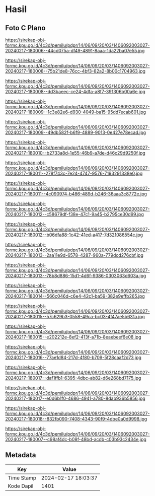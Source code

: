 # Hasil

## Foto C Plano

https://sirekap-obj-formc.kpu.go.id/4c3d/pemilu/pdpr/14/06/09/20/03/1406092003027-20240217-180006--44cd075a-df49-4891-8aaa-1da22ba07e55.jpg

https://sirekap-obj-formc.kpu.go.id/4c3d/pemilu/pdpr/14/06/09/20/03/1406092003027-20240217-180008--75b21de8-76cc-4bf3-82a2-8b00c1704963.jpg

https://sirekap-obj-formc.kpu.go.id/4c3d/pemilu/pdpr/14/06/09/20/03/1406092003027-20240217-180008--dd3baeec-ce24-4dfa-a8f7-391306b00a6e.jpg

https://sirekap-obj-formc.kpu.go.id/4c3d/pemilu/pdpr/14/06/09/20/03/1406092003027-20240217-180009--1c3e82e6-d930-4049-ba15-95dd7ecab601.jpg

https://sirekap-obj-formc.kpu.go.id/4c3d/pemilu/pdpr/14/06/09/20/03/1406092003027-20240217-180009--49db582f-b6f9-4889-9013-0e427e78ecad.jpg

https://sirekap-obj-formc.kpu.go.id/4c3d/pemilu/pdpr/14/06/09/20/03/1406092003027-20240217-180010--b2733a8d-1e55-46b9-a7de-d46c29d9250f.jpg

https://sirekap-obj-formc.kpu.go.id/4c3d/pemilu/pdpr/14/06/09/20/03/1406092003027-20240217-180011--278f743c-7e24-4747-9576-7193291338e0.jpg

https://sirekap-obj-formc.kpu.go.id/4c3d/pemilu/pdpr/14/06/09/20/03/1406092003027-20240217-180011--4c090974-b486-489d-b246-36aaa3c8772e.jpg

https://sirekap-obj-formc.kpu.go.id/4c3d/pemilu/pdpr/14/06/09/20/03/1406092003027-20240217-180012--c58679df-f38e-47c1-9a45-b2795ce30d99.jpg

https://sirekap-obj-formc.kpu.go.id/4c3d/pemilu/pdpr/14/06/09/20/03/1406092003027-20240217-180012--b06dfa88-1c42-41ed-a417-7d321086554c.jpg

https://sirekap-obj-formc.kpu.go.id/4c3d/pemilu/pdpr/14/06/09/20/03/1406092003027-20240217-180013--2aa11e9d-6578-4287-960a-779dcd276cbf.jpg

https://sirekap-obj-formc.kpu.go.id/4c3d/pemilu/pdpr/14/06/09/20/03/1406092003027-20240217-180013--78b8d886-15d1-4d6f-9386-0303063d603a.jpg

https://sirekap-obj-formc.kpu.go.id/4c3d/pemilu/pdpr/14/06/09/20/03/1406092003027-20240217-180014--566c046d-c6e4-42c1-ba59-382e9effb265.jpg

https://sirekap-obj-formc.kpu.go.id/4c3d/pemilu/pdpr/14/06/09/20/03/1406092003027-20240217-180015--57c629b3-0558-49ca-bc03-4f47ae5b631a.jpg

https://sirekap-obj-formc.kpu.go.id/4c3d/pemilu/pdpr/14/06/09/20/03/1406092003027-20240217-180015--e202212e-8ef2-413f-a71b-8eaebeef6e08.jpg

https://sirekap-obj-formc.kpu.go.id/4c3d/pemilu/pdpr/14/06/09/20/03/1406092003027-20240217-180016--77ae1d84-217d-4f80-b709-5f28caaf2d73.jpg

https://sirekap-obj-formc.kpu.go.id/4c3d/pemilu/pdpr/14/06/09/20/03/1406092003027-20240217-180017--daf1ffb1-6395-4dbc-ab82-d6e268bd7175.jpg

https://sirekap-obj-formc.kpu.go.id/4c3d/pemilu/pdpr/14/06/09/20/03/1406092003027-20240217-180017--e0d6b1f0-4686-4941-a780-8dab936b5856.jpg

https://sirekap-obj-formc.kpu.go.id/4c3d/pemilu/pdpr/14/06/09/20/03/1406092003027-20240217-180018--832fb090-7408-4343-90f9-4dbe0a0d9998.jpg

https://sirekap-obj-formc.kpu.go.id/4c3d/pemilu/pdpr/14/06/09/20/03/1406092003027-20240217-180007--c98af4dc-b08f-48bd-acdb-c03b93c2434e.jpg


## Metadata

| Key        | Value               |
| ---------- | ------------------- |
| Time Stamp | 2024-02-17 18:03:37 |
| Kode Dapil | 1401                |



